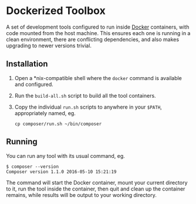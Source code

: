 # Dockerized Toolbox

A set of development tools configured to run inside [Docker][docker-home] containers, with code mounted from the host machine. This ensures each one is running in a clean environment, there are conflicting dependencies, and also makes upgrading to newer versions trivial.

## Installation

1. Open a *nix-compatible shell where the `docker` command is available and configured.
2. Run the `build-all.sh` script to build all the tool containers.
3. Copy the individual `run.sh` scripts to anywhere in your `$PATH`, appropriately named, eg.

    ```
    cp composer/run.sh ~/bin/composer
    ```

## Running

You can run any tool with its usual command, eg.

```
$ composer --version
Composer version 1.1.0 2016-05-10 15:21:19
```

The command will start the Docker container, mount your current directory to it, run the tool inside the container, then quit and clean up the container remains, while results will be output to your working directory.

[docker-home]: https://www.docker.com/

